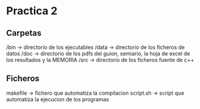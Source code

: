 # Practica 2

## Carpetas

/bin  -> directorio de los ejecutables
/data -> directorio de los ficheros de datos
/doc  -> directorio de los pdfs del guion, semiario, la hoja de excel de los resultados y la MEMORIA
/src  -> directorio de los ficheros fuente de c++

## Ficheros

makefile  -> fichero que automatiza la compilacion
script.sh -> script que automatiza la ejecucion de los programas
